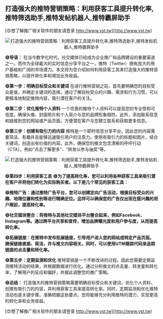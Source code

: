 ## **打造强大的推特营销策略：利用获客工具提升转化率,推特筛选助手,推特发帖机器人,推特霸屏助手**

[😍想了解推广相关软件的朋友请登录 http://www.vst.tw](http://www.vst.tw)

 <center><img src="https://vst.tw/MP4/tuiguang/png/5.png" alt="打造强大的推特营销策略：利用获客工具提升转化率,推特筛选助手,推特发帖机器人,推特霸屏助手"></center>

**😄导语：**
在当今数字化时代，社交媒体已经成为企业推广和品牌建设的重要渠道之一。而作为全球最大的实时信息分享平台之一，推特（Twitter）拥有庞大的用户基础和广阔的市场潜力。本文将为您介绍如何利用获客工具来打造强大的推特营销策略，以提升转化率和增加业务收益。

**😄第一步：明确目标受众和关键词**
在进行推特营销之前，首先要明确您的目标受众是谁，并确定关键词的选择。通过了解目标受众的兴趣、需求和行为习惯，可以更精准地制定推特内容，吸引潜在客户的关注。

**😄第二步：优化推特个人资料**
一个完善的推特个人资料可以提高您的专业性和可信度。确保头像、封面照片和个人简介与您的品牌形象相符。此外，添加联系信息和链接到您的网站或产品页面，方便潜在客户与您建立联系和获取更多信息。

**😄第三步：创建有吸引力的内容**
推特是一个即时信息分享平台，因此您的内容需要简洁、有趣并且能够迅速吸引用户的注意力。使用有吸引力的标题和图片，结合关键词，创造出有价值的内容。此外，确保您的推文包含清晰的呼吁行动（CTA），例如“点击了解更多”、“转发以参与抽奖”等。

 <center><img src="https://vst.tw/MP4/tuiguang/png/4.png" alt="打造强大的推特营销策略：利用获客工具提升转化率,推特筛选助手,推特发帖机器人,推特霸屏助手"></center>

**😄第四步：利用获客工具**
**😄为了提高转化率，您可以利用各种获客工具来吸引潜在客户并将他们转化为实际购买者。以下是几个常见的获客工具：**

**😄推特广告：通过推特广告平台，您可以创建定向广告活动，根据目标受众的兴趣、地理位置和性别等进行精确定位。这样可以确保您的广告仅出现在感兴趣的用户眼前，提高转化率。**

**😄社交媒体整合：将推特与其他社交媒体平台整合起来，例如Facebook、Instagram等。通过跨平台共享和宣传，增加品牌曝光度和用户参与度，从而提高转化率。**

**😄拓展链接：在推特中发布拓展链接，引导用户进入您的网站或特定产品页面。确保链接直接、简洁，并与推文内容相关。同时，可以使用UTM跟踪代码来追踪链接的点击量和转化率。**

**😄第五步：定期监测和优化**
推特营销是一个不断改进的过程，因此您需要定期监测推特活动的结果，并根据数据进行优化。通过分析推文的点击量、转发量和转化率，了解用户的反应和偏好，并据此调整您的推广策略。

**😄总结：**
打造强大的推特营销策略需要明确目标受众和关键词，优化个人资料，创建有吸引力的内容，并利用获客工具来提高转化率。同时，定期监测和优化推特活动也是关键步骤。准确把握这些要点，您将能够充分利用推特的潜力，实现更高的转化率和业务收益。

[😍想了解推广相关软件的朋友请登录 http://www.vst.tw](http://www.vst.tw)



